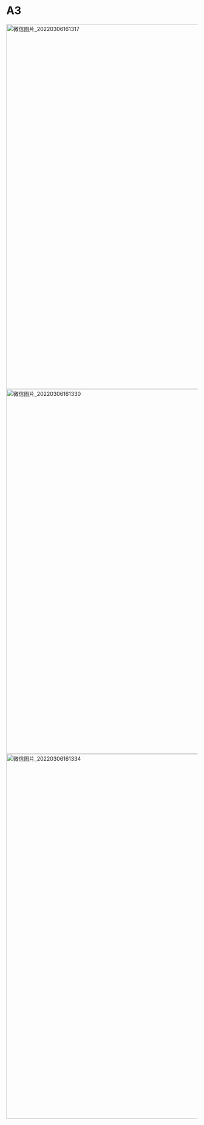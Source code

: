 # A3
<img width="960" alt="微信图片_20220306161317" src="https://user-images.githubusercontent.com/97579760/156948817-42cebc72-20c6-4d89-bf85-871048500e2e.png">
<img width="960" alt="微信图片_20220306161330" src="https://user-images.githubusercontent.com/97579760/156948819-cba7966d-eba1-480a-a844-13264e54092c.png">
<img width="960" alt="微信图片_20220306161334" src="https://user-images.githubusercontent.com/97579760/156948820-a14499bf-e637-4909-b66f-e45fc9d902cd.png">
